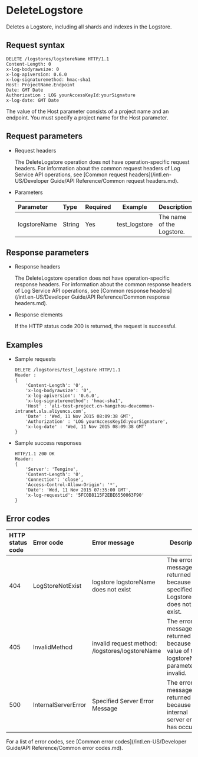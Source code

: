 # DeleteLogstore

Deletes a Logstore, including all shards and indexes in the Logstore.

## Request syntax

```
DELETE /logstores/logstoreName HTTP/1.1
Content-Length: 0
x-log-bodyrawsize: 0
x-log-apiversion: 0.6.0
x-log-signaturemethod: hmac-sha1
Host: ProjectName.Endpoint
Date: GMT Date
Authorization : LOG yourAccessKeyId:yourSignature
x-log-date: GMT Date
```

The value of the Host parameter consists of a project name and an endpoint. You must specify a project name for the Host parameter.

## Request parameters

-   Request headers

    The DeleteLogstore operation does not have operation-specific request headers. For information about the common request headers of Log Service API operations, see [Common request headers](/intl.en-US/Developer Guide/API Reference/Common request headers.md).

-   Parameters

    |Parameter|Type|Required|Example|Description|
    |:--------|:---|:-------|-------|:----------|
    |logstoreName|String|Yes|test\_logstore|The name of the Logstore.|


## Response parameters

-   Response headers

    The DeleteLogstore operation does not have operation-specific response headers. For information about the common response headers of Log Service API operations, see [Common response headers](/intl.en-US/Developer Guide/API Reference/Common response headers.md).

-   Response elements

    If the HTTP status code 200 is returned, the request is successful.


## Examples

-   Sample requests

    ```
    DELETE /logstores/test_logstore HTTP/1.1
    Header :
    {
        'Content-Length': '0',
        'x-log-bodyrawsize': '0',
        'x-log-apiversion': '0.6.0',
        'x-log-signaturemethod': 'hmac-sha1',
        'Host' : 'ali-test-project.cn-hangzhou-devcommon-intranet.sls.aliyuncs.com',
        'Date' : 'Wed, 11 Nov 2015 08:09:38 GMT',
        'Authorization' : 'LOG yourAccessKeyId:yourSignature',
        'x-log-date' : 'Wed, 11 Nov 2015 08:09:38 GMT'      
    }
    ```

-   Sample success responses

    ```
    HTTP/1.1 200 OK
    Header:
    {
        'Server': 'Tengine',
        'Content-Length': '0',
        'Connection': 'close', 
        'Access-Control-Allow-Origin': '*', 
        'Date': 'Wed, 11 Nov 2015 07:35:00 GMT', 
        'x-log-requestid': '5FC0B8115F2EBE6550063F90'
    }
    ```


## Error codes

|HTTP status code|Error code|Error message|Description|
|:---------------|:---------|:------------|-----------|
|404|LogStoreNotExist|logstore logstoreName does not exist|The error message returned because the specified Logstore does not exist.|
|405|InvalidMethod|invalid request method: /logstores/logstoreName|The error message returned because the value of the logstoreName parameter is invalid.|
|500|InternalServerError|Specified Server Error Message|The error message returned because an internal server error has occurred.|

For a list of error codes, see [Common error codes](/intl.en-US/Developer Guide/API Reference/Common error codes.md).

